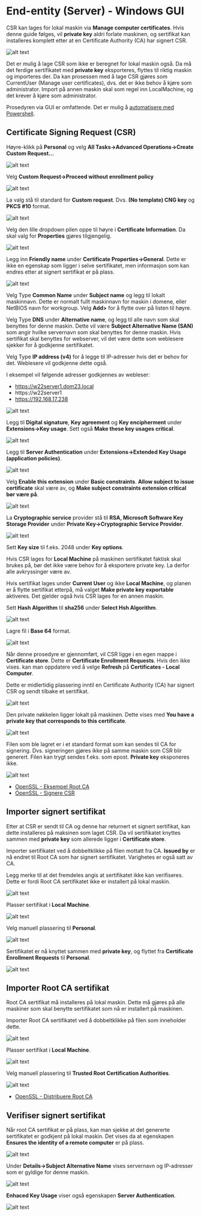 # End-entity (Server) - Windows GUI

CSR kan lages for lokal maskin via **Manage computer certificates**. Hvis denne guide følges, vil **private key** aldri forlate maskinen, og sertifikat kan installeres komplett etter at en Certificate Authority (CA) har signert CSR.

![alt text](<image/00 Manage computer certificates.png>)

Det er mulig å lage CSR som ikke er beregnet for lokal maskin også. Da må det ferdige sertifikatet med **private key** eksporteres, flyttes til riktig maskin og importeres der. Da kan prosessen med å lage CSR gjøres som CurrentUser (Manage user certificates), dvs. det er ikke behov å kjøre som administrator. Import på annen maskin skal som regel inn LocalMachine, og det krever å kjøre som administrator.

Prosedyren via GUI er omfattende. Det er mulig å [automatisere med Powershell](../Powershell_ServerClient_CSR/README.md).

## Certificate Signing Request (CSR)
Høyre-klikk på **Personal** og velg **All Tasks->Advanced Operations->Create Custom Request...**

![alt text](<image/01 CSR Start.png>)

Velg **Custom Request->Proceed without enrollment policy**

![alt text](<image/02 CSR Without policy.png>)

La valg stå til standard for **Custom request**. Dvs. **(No template) CNG key** og **PKCS #10** format.

![alt text](<image/03 CSR Format PKCS10.png>)

Velg den lille dropdown pilen oppe til høyre i **Certificate Information**. Da skal valg for **Properties** gjøres tilgjengelig.

![alt text](<image/04 CSR Properties.png>)

Legg inn **Friendly name** under **Certificate Properties->General**. Dette er ikke en egenskap som ligger i selve sertifikatet, men informasjon som kan endres etter at signert sertifikat er på plass. 

![alt text](<image/05 CSR General.png>)

Velg Type **Common Name** under **Subject name** og legg til lokalt maskinnavn. Dette er normalt fullt maskinnavn for maskin i domene, eller NetBIOS navn for workgroup. Velg **Add>** for å flytte over på listen til høyre.

Velg Type **DNS** under **Alternative name**, og legg til alle navn som skal benyttes for denne maskin. Dette vil være **Subject Alternative Name (SAN)** som angir hvilke servernavn som skal benyttes for denne maskin. Hvis sertifikat skal benyttes for webserver, vil det være dette som weblesere sjekker for å godkjenne sertifikatet.

Velg Type **IP address (v4)** for å legge til IP-adresser hvis det er behov for det. Weblesere vil godkjenne dette også. 

I eksempel vil følgende adresser godkjennes av webleser:
- https://w22server1.dom23.local
- https://w22server1
- https://192.168.17.238

![alt text](<image/06 CSR Subject.png>)

Legg til **Digital signature**, **Key agreement** og **Key encipherment** under **Extensions->Key usage**. Sett også **Make these key usages critical**.

![alt text](<image/07 CSR Extensions, Key usage.png>)

Legg til **Server Authentication** under **Extensions->Extended Key Usage (application policies)**.

![alt text](<image/08 CSR Extensions, Extended key usage.png>)

Velg **Enable this extension** under **Basic constraints**. **Allow subject to issue certificate** skal være av, og **Make subject constraints extension critical bør være på**.

![alt text](<image/09 CSR Extensions, Basic constraints.png>)

La **Cryptographic service** provider stå til **RSA, Microsoft Software Key Storage Provider** under **Private Key->Cryptographic Service Provider**.

![alt text](<image/10 CSR Private key, Cryptographic Service Provider.png>)

Sett **Key size** til f.eks. 2048 under **Key options**. 

Hvis CSR lages for **Local Machine** på maskinen sertifikatet faktisk skal brukes på, bør det ikke være behov for å eksportere private key. La derfor alle avkryssinger være av.

Hvis sertifikat lages under **Current User** og ikke **Local Machine**, og planen er å flytte sertifikat etterpå, må valget **Make private key exportable** aktiveres. Det gjelder også hvis CSR lages for en annen maskin.

Sett **Hash Algorithm** til **sha256** under **Select Hsh Algorithm**.

![alt text](<image/11 CSR Private key, Key options Hash.png>)

Lagre fil i **Base 64** format.

![alt text](<image/12 CSR Save offline request.png>)

Når denne prosedyre er gjennomført, vil CSR ligge i en egen mappe i **Certificate store**. Dette er **Certificate Enrollment Requests**. Hvis den ikke vises. kan man oppdatere ved å velge **Refresh** på **Certificates - Local Computer**.

Dette er midlertidig plassering inntil en Certificate Authority (CA) har signert CSR og sendt tilbake et sertifikat.

![alt text](<image/13 CSR Certificate Enrollment Requests.png>)

Den private nøkkelen ligger lokalt på maskinen. Dette vises med **You have a private key that corresponds to this certificate**.

![alt text](<image/14 CSR in Certificate Enrollment Requests.png>)

Filen som ble lagret er i et standard format som kan sendes til CA for signering. Dvs. signeringen gjøres ikke på samme maskin som CSR blir generert. Filen kan trygt sendes f.eks. som epost. **Private key** eksponeres ikke.

![alt text](<image/15 CSR Exported file.png>)

- [OpenSSL - Eksempel Root CA](../../RootCA/OpenSSL_New_RootCA/README.md)
- [OpenSSL - Signere CSR](../../RootCA/OpenSSL_Sign_CSR/README.md)

## Importer signert sertifikat

Etter at CSR er sendt til CA og denne har returnert et signert sertifikat, kan dette installeres på maksinen som laget CSR. Da vil sertifikatet knyttes sammen med **private key** som allerede ligger i **Certificate store**.

Importer sertifikatet ved å dobbeltklikke på filen mottatt fra CA. **Issued by** er nå endret til Root CA som har signert sertifikatet. Varighetes er også satt av CA.

Legg merke til at det fremdeles angis at sertifikatet ikke kan verifiseres. Dette er fordi Root CA sertifikatet ikke er installert på lokal maskin.

![alt text](<image/16 CRT Import after sign by CA.png>)

Plasser sertifikat i **Local Machine**.

![alt text](<image/17 CRT Import after sign by CA, Local Machine.png>)

Velg manuell plassering til **Personal**.

![alt text](<image/18 CRT Import after sign by CA, Personal.png>)

Sertifikatet er nå knyttet sammen med **private key**, og flyttet fra **Certificate Enrollment Requests** til **Personal**.

![alt text](<image/19 CRT moved to Personal.png>)

## Importer Root CA sertifikat

Root CA sertifikat må installeres på lokal maskin. Dette må gjøres på alle maskiner som skal benytte sertifikatet som nå er installert på maskinen.

Importer Root CA sertifikatet ved å dobbeltklikke på filen som inneholder dette.

![alt text](<image/20 RootCA import.png>)

Plasser sertifikat i **Local Machine**.

![alt text](<image/21 RootCA import, Local Machine.png>)

Velg manuell plassering til **Trusted Root Certification Authorities**.

![alt text](<image/22 RootCA import, Trusted Root Certification Authorities.png>)

- [OpenSSL - Distribuere Root CA](../../RootCA/OpenSSL_MinimalCA/README.md#Distribusjon-av-Root-CA)

## Verifiser signert sertifikat

Når root CA sertifikat er på plass, kan man sjekke at det genererte sertifikatet er godkjent på lokal maskin. Det vises da at egenskapen **Ensures the identity of a remote computer** er på plass.

![alt text](<image/23 CRT Valid with private key.png>)

Under **Details->Subject Alternative Name** vises servernavn og IP-adresser som er gyldige for denne maskin.

![alt text](<image/24 CRT Subject Alternative Name.png>)

**Enhaced Key Usage** viser også egenskapen **Server Authentication**.

![alt text](<image/25 CRT Enhanced Key Usage, Server.png>)